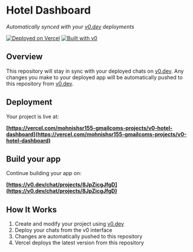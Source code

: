# Hotel Dashboard

*Automatically synced with your [v0.dev](https://v0.dev) deployments*

[![Deployed on Vercel](https://img.shields.io/badge/Deployed%20on-Vercel-black?style=for-the-badge&logo=vercel)](https://vercel.com/mohnishsr155-gmailcoms-projects/v0-hotel-dashboard)
[![Built with v0](https://img.shields.io/badge/Built%20with-v0.dev-black?style=for-the-badge)](https://v0.dev/chat/projects/8JpZicgJfgD)

## Overview

This repository will stay in sync with your deployed chats on [v0.dev](https://v0.dev).
Any changes you make to your deployed app will be automatically pushed to this repository from [v0.dev](https://v0.dev).

## Deployment

Your project is live at:

**[https://vercel.com/mohnishsr155-gmailcoms-projects/v0-hotel-dashboard](https://vercel.com/mohnishsr155-gmailcoms-projects/v0-hotel-dashboard)**

## Build your app

Continue building your app on:

**[https://v0.dev/chat/projects/8JpZicgJfgD](https://v0.dev/chat/projects/8JpZicgJfgD)**

## How It Works

1. Create and modify your project using [v0.dev](https://v0.dev)
2. Deploy your chats from the v0 interface
3. Changes are automatically pushed to this repository
4. Vercel deploys the latest version from this repository